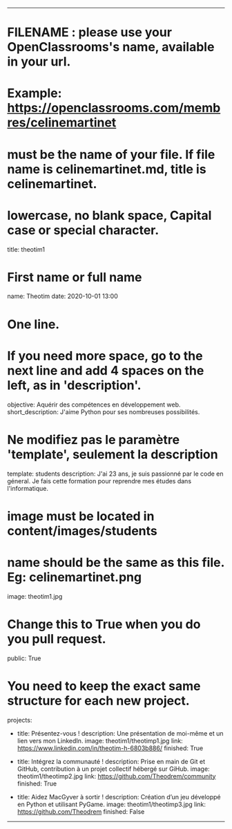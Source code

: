 ---

# FILENAME : please use your OpenClassrooms's name, available in your url.
# Example: https://openclassrooms.com/membres/celinemartinet
# must be the name of your file. If file name is celinemartinet.md, title is celinemartinet.
# lowercase, no blank space, Capital case or special character.
title: theotim1

# First name or full name
name: Theotim
date: 2020-10-01 13:00

# One line.
# If you need more space, go to the next line and add 4 spaces on the left, as in 'description'.
objective: Aquérir des compétences en développement web.
short_description: J'aime Python pour ses nombreuses possibilités.

# Ne modifiez pas le paramètre 'template', seulement la description
template: students
description:
    J'ai 23 ans, je suis passionné par le code en géneral. Je fais cette formation pour reprendre mes études dans l'informatique.

# image must be located in content/images/students
# name should be the same as this file. Eg: celinemartinet.png
image: theotim1.jpg

# Change this to True when you do you pull request.
public: True

# You need to keep the exact same structure for each new project.
projects:
  - title: Présentez-vous !
    description: Une présentation de moi-même et un lien vers mon LinkedIn.
    image: theotim1/theotimp1.jpg
    link: https://www.linkedin.com/in/theotim-h-6803b886/
    finished: True

  - title: Intégrez la communauté !
    description: Prise en main de Git et GitHub, contribution à un projet collectif hébergé sur GiHub.
    image: theotim1/theotimp2.jpg
    link: https://github.com/Theodrem/community
    finished: True

  - title: Aidez MacGyver à sortir !
    description: Création d’un jeu développé en Python et utilisant PyGame.
    image: theotim1/theotimp3.jpg
    link: https://github.com/Theodrem
    finished: False

---